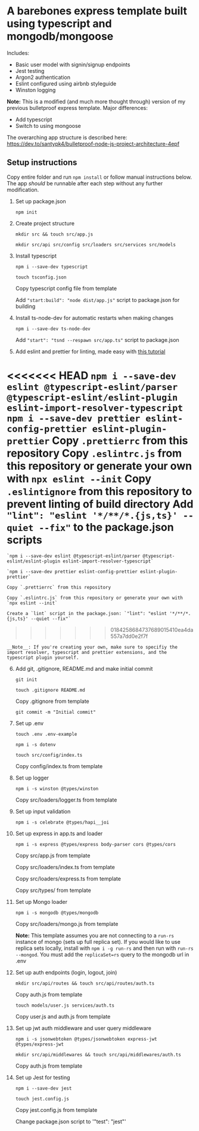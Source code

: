 # A barebones express template built using typescript and mongodb/mongoose
Includes:
- Basic user model with signin/signup endpoints
- Jest testing
- Argon2 authentication
- Eslint configured using airbnb styleguide
- Winston logging

__Note:__ This is a modified (and much more thought through) version of my previous bulletproof express template. Major differences:
- Add typescript
- Switch to using mongoose

The overarching app structure is described here: https://dev.to/santypk4/bulletproof-node-js-project-architecture-4epf

## Setup instructions

Copy entire folder and run `npm install` or follow manual instructions below.  The app *should* be runnable after each step
without any further modification.

1. Set up package.json
    
    `npm init`

2. Create project structure

    `mkdir src && touch src/app.js` 
    
    `mkdir src/api src/config src/loaders src/services src/models` 
    

3. Install typescript

    `npm i --save-dev typescript` 
    
    `touch tsconfig.json` 
    
    Copy typescript config file from template 
    
    Add `"start:build": "node dist/app.js"` script to package.json for building 
    

4. Install ts-node-dev for automatic restarts when making changes

    `npm i --save-dev ts-node-dev` 
    
    Add `"start": "tsnd --respawn src/app.ts"` script to package.json 
    

5. Add eslint and prettier for linting, made easy with [this tutorial](https://www.robertcooper.me/using-eslint-and-prettier-in-a-typescript-project)

<<<<<<< HEAD
    `npm i --save-dev eslint @typescript-eslint/parser @typescript-eslint/eslint-plugin eslint-import-resolver-typescript`
    `npm i --save-dev prettier eslint-config-prettier eslint-plugin-prettier`
    Copy `.prettierrc` from this repository
    Copy `.eslintrc.js` from this repository or generate your own with `npx eslint --init`
    Copy `.eslintignore` from this repository to prevent linting of build directory
    Add `"lint": "eslint '*/**/*.{js,ts}' --quiet --fix"` to the package.json scripts
=======
    `npm i --save-dev eslint @typescript-eslint/parser @typescript-eslint/eslint-plugin eslint-import-resolver-typescript` 
    
    `npm i --save-dev prettier eslint-config-prettier eslint-plugin-prettier` 
    
    Copy `.prettierrc` from this repository 
    
    Copy `.eslintrc.js` from this repository or generate your own with `npx eslint --init`  
    
    Create a `lint` script in the package.json: `"lint": "eslint '*/**/*.{js,ts}' --quiet --fix"` 
    
>>>>>>> 0184258684737689015410ea4da557a7dd0e2f7f

    __Note__: If you're creating your own, make sure to specifiy the import resolver, typescript and prettier extensions, and the typescript plugin yourself.

6. Add git, .gitignore, README.md and make initial commit

    `git init` 
    
    `touch .gitignore README.md` 
    
    Copy .gitignore from template 
    
    `git commit -m "Initial commit"` 
    

7. Set up .env
    
    `touch .env .env-example` 
    
    `npm i -s dotenv` 
    
    `touch src/config/index.ts` 
    
    Copy config/index.ts from template 
    

8. Set up logger

    `npm i -s winston @types/winston` 
    
    Copy src/loaders/logger.ts from template 
    

9. Set up input validation

    `npm i -s celebrate @types/hapi__joi` 

10. Set up express in app.ts and loader

    `npm i -s express @types/express body-parser cors @types/cors` 
    
    Copy src/app.js from template 
    
    Copy src/loaders/index.ts from template 
    
    Copy src/loaders/express.ts from template 
    
    Copy src/types/ from template 
    

11. Set up Mongo loader

    `npm i -s mongodb @types/mongodb` 
    
    Copy src/loaders/mongo.js from template 
    

    __Note:__ This template assumes you are not connecting to a `run-rs` instance of mongo (sets up full replica set).
    If you would like to use replica sets locally, install with `npm i -g run-rs` and then run with `run-rs --mongod`. You must add the `replicaSet=rs` query to the mongodb url in .env

12. Set up auth endpoints (login, logout, join)

    `mkdir src/api/routes && touch src/api/routes/auth.ts` 
    
    Copy auth.js from template 
    
    `touch models/user.js services/auth.ts` 
    
    Copy user.js and auth.js from template 
    

13. Set up jwt auth middleware and user query middleware

    `npm i -s jsonwebtoken @types/jsonwebtoken express-jwt @types/express-jwt` 
    
    `mkdir src/api/middlewares && touch src/api/middlewares/auth.ts` 
    
    Copy auth.js from template

14. Set up Jest for testing

    `npm i --save-dev jest` 
    
    `touch jest.config.js` 
    
    Copy jest.config.js from template 
    
    Change package.json script to '"test": "jest"'
